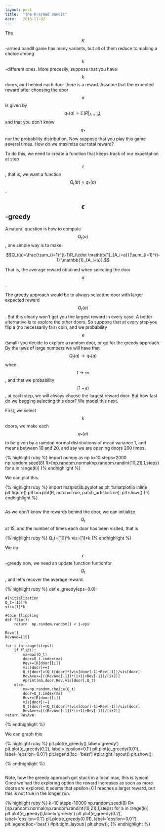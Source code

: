 ```yaml
---
layout: post
title:  "The K-armed Bandit"
date:   2016-11-02
---
```



The $$K$$-armed bandit game has many variants, but all of them reduce to making a choice among $$k$$-different ones. More precesily, suppose that you have $$k$$ doors, and behind each door there is a rewad. Assume that the expected reward after choosing the door $$a$$ is given by $$q_*(a)=\mathbb{E}(R|_{A=a}),$$ and that you don't know $$q_*$$ nor the probability distribution.
Now suppose that you play this game several times. How do we maximize our total reward?

To do this, we need to create a function that keeps track of our expectation at step $$t$$, that is, we want a function $$Q_t(a)\approx q_*(a)$$. 

## $$\epsilon$$-greedy

A natural question is how to compute $$Q_t(a)$$, one simple way is to make 

$$Q_t(a)=\frac{\sum_{i=1}^{t-1}R_i\cdot \mathbb{1}_{A_i=a}}{\sum_{i=1}^{t-1} \mathbb{1}_{A_i=a}}.$$ 

That is, the average reward obtained when selecting the door $$a$$. 

The greedy approach would be to always selectthe door with larger expected reward $$Q_t(a)$$. But this clearly won't get you the largest reward in every case. A better alternative is to explore the other doors. So suppose that at every step you flip a (no necessarily fair) coin, and we probability $$\epsilon$$ (small) you decide to explore a random door, or go for the greedy approach. By the laws of large numbers we will have that $$Q_t(a)\to q_*(a)$$when $$t\to \infty$$, and that we probability $$(1-\epsilon)$$, at each step, we will always choose the largest reward door. But how fast do we begging selecting this door? We model this next.

First, we select $$k$$ doors, we make each $$q_*(a)$$ to be given by a ramdon normal distributions of mean variance 1, and means between 10 and 20, and say we are opening doors 200 times. 


{% highlight ruby %}
import numpy as np
k=10
steps=2000
np.random.seed(8)
R=[np.random.normal(np.random.randint(10,21),1,steps) for a in range(k)]
{% endhighlight %}

We can plot this.


{% highlight ruby %}
import matplotlib.pyplot as plt
%matplotlib inline
plt.figure()
plt.boxplot(R, notch=True, patch_artist=True);
plt.show()
{% endhighlight %}

<center>
<img src="{{ '/assets/img/K-armed_Bandit-epsilon_greedy_files/K-armed_Bandit-epsilon_greedy_8_0.png' | prepend: site.baseurl }}" alt=""> 
</center>



As we don't know the rewards behind the door, we can initialize $$Q_t$$ at 15, and the number of times each door has been visited, that is 


{% highlight ruby %}
Q_t=[10]*k
vis=[1]*k
{% endhighlight %}

We do $$\epsilon$$-greedy now, we need an update function funtionfor $$Q_t$$, and let's recover the average reward.


{% highlight ruby %}
def e_greedy(eps=0.0):
    
    #Initialization 
    Q_t=[15]*k
    vis=[1]*k
    
    #Coin flippling
    def flip():
        return  np.random.random() < 1-eps
    
    Rev=[]
    RevAve=[15]
    
    for i in range(steps):
        if flip():
            ma=max(Q_t)
            door=Q_t.index(ma)
            Rev+=[R[door][i]]
            vis[door]+=1
            Q_t[door]=(Q_t[door]*(vis[door]-1)+Rev[-1])/vis[door]
            RevAve+=[((RevAve[-1])*(i+1)+Rev[-1])/(i+2)]
            #print(ma,door,Rev,vis[door],Q_t)
        else:
            ma=np.random.choice(Q_t)
            door=Q_t.index(ma)
            Rev+=[R[door][i]]
            vis[door]+=1
            Q_t[door]=(Q_t[door]*(vis[door]-1)+Rev[-1])/vis[door]
            RevAve+=[((RevAve[-1])*(i+1)+Rev[-1])/(i+2)]
    return RevAve
{% endhighlight %}

We can graph this


{% highlight ruby %}
plt.plot(e_greedy(),label='greedy')
plt.plot(e_greedy(0.2), label='epsilon=0.1')
plt.plot(e_greedy(0.01), label='epsilon=0.01')
plt.legend(loc='best')
#plt.tight_layout()
plt.show();

{% endhighlight %}

<center>
<img src="{{ '/assets/img/K-armed_Bandit-epsilon_greedy_files/K-armed_Bandit-epsilon_greedy_14_0.png' | prepend: site.baseurl }}" alt=""> 
</center>

Note, how the greedy approach got stuck in a local max, this is typical. Once we had the exploring option the reward increases as soon as more doors are explored, it seems that epsilon=0.1 reaches a larger reward, but this is not true in the longer run.


{% highlight ruby %}
k=10
steps=10000
np.random.seed(8)
R=[np.random.normal(np.random.randint(10,21),1,steps) for a in range(k)]
plt.plot(e_greedy(),label='greedy')
plt.plot(e_greedy(0.2), label='epsilon=0.1')
plt.plot(e_greedy(0.01), label='epsilon=0.01')
plt.legend(loc='best')
#plt.tight_layout()
plt.show();
{% endhighlight %}

<center>
<img src="{{ '/assets/img/K-armed_Bandit-epsilon_greedy_files/K-armed_Bandit-epsilon_greedy_16_0.png' | prepend: site.baseurl }}" alt=""> 
</center>